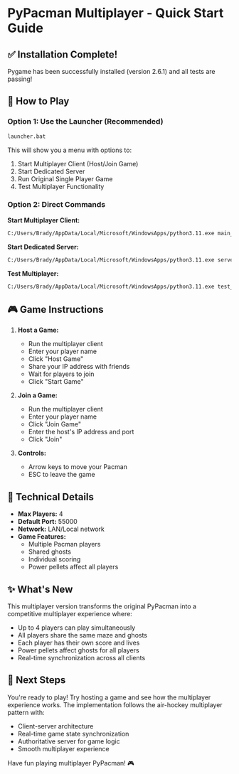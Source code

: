 # PyPacman Multiplayer - Quick Start Guide

## ✅ Installation Complete!

Pygame has been successfully installed (version 2.6.1) and all tests are passing!

## 🚀 How to Play

### Option 1: Use the Launcher (Recommended)

```bash
launcher.bat
```

This will show you a menu with options to:

1. Start Multiplayer Client (Host/Join Game)
2. Start Dedicated Server
3. Run Original Single Player Game
4. Test Multiplayer Functionality

### Option 2: Direct Commands

**Start Multiplayer Client:**

```bash
C:/Users/Brady/AppData/Local/Microsoft/WindowsApps/python3.11.exe main_multiplayer.py
```

**Start Dedicated Server:**

```bash
C:/Users/Brady/AppData/Local/Microsoft/WindowsApps/python3.11.exe server/main_server.py
```

**Test Multiplayer:**

```bash
C:/Users/Brady/AppData/Local/Microsoft/WindowsApps/python3.11.exe test_multiplayer.py
```

## 🎮 Game Instructions

1. **Host a Game:**

   - Run the multiplayer client
   - Enter your player name
   - Click "Host Game"
   - Share your IP address with friends
   - Wait for players to join
   - Click "Start Game"

2. **Join a Game:**

   - Run the multiplayer client
   - Enter your player name
   - Click "Join Game"
   - Enter the host's IP address and port
   - Click "Join"

3. **Controls:**
   - Arrow keys to move your Pacman
   - ESC to leave the game

## 🔧 Technical Details

- **Max Players:** 4
- **Default Port:** 55000
- **Network:** LAN/Local network
- **Game Features:**
  - Multiple Pacman players
  - Shared ghosts
  - Individual scoring
  - Power pellets affect all players

## ✨ What's New

This multiplayer version transforms the original PyPacman into a competitive multiplayer experience where:

- Up to 4 players can play simultaneously
- All players share the same maze and ghosts
- Each player has their own score and lives
- Power pellets affect ghosts for all players
- Real-time synchronization across all clients

## 🎯 Next Steps

You're ready to play! Try hosting a game and see how the multiplayer experience works. The implementation follows the air-hockey multiplayer pattern with:

- Client-server architecture
- Real-time game state synchronization
- Authoritative server for game logic
- Smooth multiplayer experience

Have fun playing multiplayer PyPacman! 🎮
